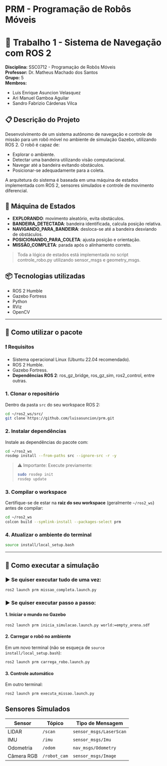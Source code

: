 # PRM - Programação de Robôs Móveis

# 🤖 Trabalho 1 - Sistema de Navegação com ROS 2

**Disciplina:** SSC0712 - Programação de Robôs Móveis  
**Professor:** Dr. Matheus Machado dos Santos  
**Grupo:** 5  
**Membros:** 
- Luis Enrique Asuncion Velasquez
- Ari Manuel Gamboa Aguilar
- Sandro Fabrizio Cárdenas Vilca

## 📋 Descrição do Projeto

Desenvolvimento de um sistema autônomo de navegação e controle de missão para um robô móvel no ambiente de simulação Gazebo, utilizando ROS 2.
O robô é capaz de:

- Explorar o ambiente.
- Detectar uma bandeira utilizando visão computacional.
- Navegar até a bandeira evitando obstáculos.
- Posicionar-se adequadamente para a coleta.

A arquitetura do sistema é baseada em uma máquina de estados implementada com ROS 2, sensores simulados e controle de movimento diferencial.

## 🧩 Máquina de Estados

- **EXPLORANDO**: movimento aleatório, evita obstáculos.
- **BANDEIRA_DETECTADA**: bandeira identificada, calcula posição relativa.
- **NAVIGANDO_PARA_BANDEIRA**: desloca-se até a bandeira desviando de obstáculos.
- **POSICIONANDO_PARA_COLETA**: ajusta posição e orientação.
- **MISSÃO_COMPLETA**: parada após o alinhamento correto.

> Toda a lógica de estados está implementada no script controle_robo.py utilizando sensor_msgs e geometry_msgs.

## 📦 Tecnologias utilizadas

- ROS 2 Humble
- Gazebo Fortress
- Python
- RViz
- OpenCV

---

## 🚀 Como utilizar o pacote

### ❗ Requisitos
- Sistema operacional Linux (Ubuntu 22.04 recomendado).
- ROS 2 Humble.
- Gazebo Fortress.
- **Dependências ROS 2**: ros_gz_bridge, ros_gz_sim, ros2_control, entre outras.

### 1. Clonar o repositório

Dentro da pasta `src` do seu workspace ROS 2:

```bash
cd ~/ros2_ws/src/
git clone https://github.com/luisasuncion/prm.git
````

### 2. Instalar dependências

Instale as dependências do pacote com:

```bash
cd ~/ros2_ws
rosdep install --from-paths src --ignore-src -r -y
```

> ⚠️ Importante: Execute previamente:
> ```bash
> sudo rosdep init
> rosdep update
> ```

### 3. Compilar o workspace

Certifique-se de estar na **raiz do seu workspace** (geralmente `~/ros2_ws`) antes de compilar:

```bash
cd ~/ros2_ws
colcon build --symlink-install --packages-select prm
```

### 4. Atualizar o ambiente do terminal

```bash
source install/local_setup.bash
```

---

## 🧪 Como executar a simulação
### ▶️ Se quiser executar tudo de uma vez:

```bash
ros2 launch prm missao_completa.launch.py
```
### ▶️ Se quiser executar passo a passo:

#### 1. Iniciar o mundo no Gazebo
```bash
ros2 launch prm inicia_simulacao.launch.py world:=empty_arena.sdf
```
#### 2. Carregar o robô no ambiente
Em um novo terminal (não se esqueça de `source install/local_setup.bash`):
```bash
ros2 launch prm carrega_robo.launch.py
```
#### 3. Controle automático
Em outro terminal:
```bash
ros2 launch prm executa_missao.launch.py
```

## Sensores Simulados

| Sensor     | Tópico         | Tipo de Mensagem         |
| ---------- | -------------- | ------------------------ |
| LIDAR      | `/scan`        | `sensor_msgs/LaserScan`  |
| IMU        | `/imu`         | `sensor_msgs/Imu`        |
| Odometria  | `/odom`        | `nav_msgs/Odometry`      |
| Câmera RGB | `/robot_cam`   | `sensor_msgs/Image`      |




